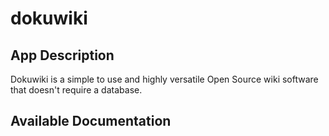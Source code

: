 # dokuwiki

## App Description

Dokuwiki is a simple to use and highly versatile Open Source wiki software that doesn't require a database.

## Available Documentation

